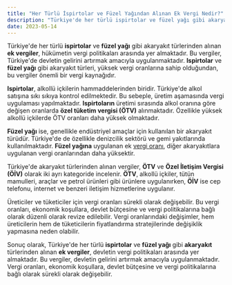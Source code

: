 ```yaml
---
title: "Her Türlü İspirtolar ve Füzel Yağından Alınan Ek Vergi Nedir?"
description: "Türkiye'de her türlü ispirtolar ve füzel yağı gibi akaryakıt türlerinden alınan ek vergiler, hükümetin vergi politikaları arasında yer almaktadır"
date: 2023-05-14
---
```


Türkiye'de her türlü **ispirtolar** ve **füzel yağı** gibi akaryakıt türlerinden alınan **ek vergiler**, hükümetin vergi
politikaları arasında yer almaktadır. Bu vergiler, Türkiye'de devletin gelirini artırmak amacıyla uygulanmaktadır.
**Ispirtolar** ve **füzel yağı** gibi akaryakıt türleri, yüksek vergi oranlarına sahip olduğundan, bu vergiler önemli bir
vergi kaynağıdır.

**Ispirtolar**, alkollü içkilerin hammaddelerinden biridir. Türkiye'de alkol satışına sıkı sıkıya kontrol edilmektedir.
Bu sebeple, üretim aşamasında vergi uygulaması yapılmaktadır. **Ispirtoların** üretimi sırasında alkol oranına göre
değişen oranlarda **özel tüketim vergisi (ÖTV)** alınmaktadır. Özellikle yüksek alkollü içkilerde ÖTV oranları daha
yüksek olmaktadır.

**Füzel yağı** ise, genellikle endüstriyel amaçlar için kullanılan bir akaryakıt türüdür. Türkiye'de de özellikle
denizcilik sektörü ve gemi yakıtlarında kullanılmaktadır. **Füzel yağına** uygulanan ek <a href="/yazilar/vergi-orani-nasil-hesaplanir/">vergi oranı</a>, diğer akaryakıtlara
uygulanan vergi oranlarından daha yüksektir.

Türkiye'de akaryakıt türlerinden alınan vergiler, **ÖTV** ve **Özel İletişim Vergisi (ÖİV)** olarak iki ayrı kategoride
incelenir. **ÖTV**, alkollü içkiler, tütün mamulleri, araçlar ve petrol ürünleri gibi ürünlere uygulanırken, **ÖİV** ise
cep telefonu, internet ve benzeri iletişim hizmetlerine uygulanır.

Üreticiler ve tüketiciler için vergi oranları sürekli olarak değişebilir. Bu vergi oranları, ekonomik koşullara, devlet
bütçesine ve vergi politikalarına bağlı olarak düzenli olarak revize edilebilir. Vergi oranlarındaki değişimler, hem
üreticilerin hem de tüketicilerin fiyatlandırma stratejilerinde değişiklik yapmasına neden olabilir.

Sonuç olarak, Türkiye'de her türlü **ispirtolar** ve **füzel yağı** gibi **akaryakıt** türlerinden alınan **ek vergiler**,
devletin vergi politikaları arasında yer almaktadır. Bu vergiler, devletin gelirini artırmak amacıyla
uygulanmaktadır. Vergi oranları, ekonomik koşullara, devlet bütçesine ve vergi politikalarına bağlı olarak sürekli
olarak değişebilir.
